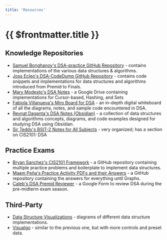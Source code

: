 ```yaml
---
title: 'Resources'
---
```


# {{ $frontmatter.title }}

## Knowledge Repositories

- [Samuel Bonghanoy's DSA-practice GitHub Repository](https://github.com/Samuel-Bonghanoy/DSA-practice/tree/master/DSA) - contains implementations of the various data structures & algorithms.
- [Joss Ecleo's DSA-CodeDump GitHub Repository](https://github.com/jcbecleo/Data-Structures-and-Algorithms.git) - contains code snippets and implementations for data structures and algorithms introduced from Premid to Finals.
- [Mary Modesto's DSA Notes](https://drive.google.com/drive/folders/1oftaWQGD4w5fsqUk4RhQDhCLXWLglZc7?usp=sharing) - a Google Drive containing implementations for Cursor-based, Hashing, and Sets
- [Fabiola Villanueva's Miro Board for DSA](https://miro.com/app/board/uXjVKGSc5oY=/?share_link_id=442891376991) - an in-depth digital whiteboard of all the diagrams, notes, and sample code encountered in DSA.
- [Reynat Daganta's DSA Notes (Obsidian)](https://github.com/Despee2k/NOTES) - a collection of data structures and algorithms concepts, diagrams, and code examples designed for studying DSA using Obsidian.
- [Sir Teddy's BSIT-2 Notes for All Subjects](https://1drv.ms/u/s!ApDAhi4jOIyXlRgGWORbwH7aQtIa) - very organized; has a section on CIS2101: DSA

## Practice Exams

- [Bryan Sanchez's CIS2101 Framework](https://github.com/0-BSCode/cis-2101-framework) - a GitHub repository containing multiple practice problems and boilerplate to implement data structures.
- [Maam Peña's Practice Activity PDFs and their Answers](https://github.com/Luzefiru/academic-code/tree/main/CIS2101) - a GitHub repository containing the answers for everything until Graphs.
- [Caleb's DSA Premid Reviewer](https://docs.google.com/forms/d/e/1FAIpQLSf7JQI51Q9roGR0hG73-6tmrMeEGGQWXNP5GRT0SOpWhwaCfA/viewform) - a Google Form to review DSA during the pre-midterm exam season.

## Third-Party

- [Data Structure Visualizations](https://www.cs.usfca.edu/~galles/visualization/Algorithms.html) - diagrams of different data structure implementations.
- [Visualgo](https://visualgo.net/en) - similar to the previous one, but with more controls and preset data.
